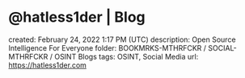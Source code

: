 # @hatless1der | Blog

created: February 24, 2022 1:17 PM (UTC)
description: Open Source Intelligence For Everyone
folder: BOOKMRKS-MTHRFCKR / SOCIAL-MTHRFCKR / OSINT Blogs
tags: OSINT, Social Media
url: https://hatless1der.com